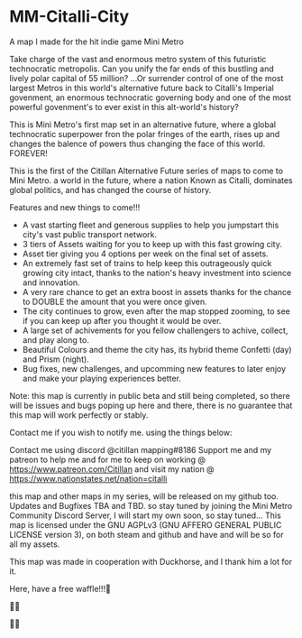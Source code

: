 # MM-Citalli-City
A map I made for the hit indie game Mini Metro

Take charge of the vast and enormous metro system of this futuristic technocratic metropolis. Can you unify the far ends of this bustling and lively polar capital of 55 million?
...Or surrender control of one of the most largest Metros in this world's alternative future back to Citalli's Imperial govenment, an enormous technocratic governing body and one of the most powerful govenment's to ever exist in this alt-world's history?



This is Mini Metro's first map set in an alternative future, where a global technocratic superpower fron the polar fringes of the earth, rises up and changes the balence of powers thus changing the face of this world. FOREVER!

This is the first of the Citillan Alternative Future series of maps to come to Mini Metro. a world in the future, where a nation Known as Citalli, dominates global politics, and has changed the course of history.



Features and new things to come!!!

* A vast starting fleet and generous supplies to help you jumpstart this city's vast public transport network.
* 3 tiers of Assets waiting for you to keep up with this fast growing city.
* Asset tier giving you 4 options per week on the final set of assets.
* An extremely fast set of trains to help keep this outrageously quick growing city intact, thanks to the nation's heavy investment into science and innovation.
* A very rare chance to get an extra boost in assets thanks for the chance to DOUBLE the amount that you were once given.
* The city continues to grow, even after the map stopped zooming, to see if you can keep up after you thought it would be over.
* A large set of achivements for you fellow challengers to achive, collect, and play along to.
* Beautiful Colours and theme the city has, its hybrid theme Confetti (day) and Prism (night).
* Bug fixes, new challenges, and upcomming new features to later enjoy and make your playing experiences better.

Note: this map is currently in public beta and still being completed, so there will be issues and bugs poping up here and there, there is no guarantee that this map will work perfectly or stably.



Contact me if you wish to notify me. using the things below:

Contact me using discord @citillan mapping#8186
Support me and my patreon to help me and for me to keep on working @ https://www.patreon.com/Citillan
and visit my nation @ https://www.nationstates.net/nation=citalli

this map and other maps in my series, will be released on my github too.
Updates and Bugfixes TBA and TBD. so stay tuned by joining the Mini Metro Community Discord Server, I will start my own soon, so stay tuned...
This map is licensed under the GNU AGPLv3 (GNU AFFERO GENERAL PUBLIC LICENSE version 3), on both steam and github and have and will be so for all my assets.

This map was made in cooperation with Duckhorse, and I thank him a lot for it.

Here, have a free waffle!!!🧇

🧇🧇

🧇🧇
